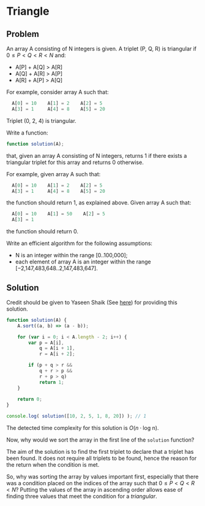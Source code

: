 # Triangle

## Problem

An array A consisting of N integers is given. A triplet (P, Q, R) is triangular if $0 ≤ P < Q < R < N$ and:

- A[P] + A[Q] > A[R]
- A[Q] + A[R] > A[P]
- A[R] + A[P] > A[Q]

For example, consider array A such that:

```js
  A[0] = 10    A[1] = 2    A[2] = 5
  A[3] = 1     A[4] = 8    A[5] = 20
```

Triplet (0, 2, 4) is triangular.

Write a function:

```js
function solution(A);
```

that, given an array A consisting of N integers, returns 1 if there exists a triangular triplet for this array and returns 0 otherwise.

For example, given array A such that:

```js
  A[0] = 10    A[1] = 2    A[2] = 5
  A[3] = 1     A[4] = 8    A[5] = 20
```

the function should return 1, as explained above. Given array A such that:

```js
  A[0] = 10    A[1] = 50    A[2] = 5
  A[3] = 1
```

the function should return 0.

Write an efficient algorithm for the following assumptions:

- N is an integer within the range [0..100,000];
- each element of array A is an integer within the range [−2,147,483,648..2,147,483,647].

## Solution

Credit should be given to Yaseen Shaik (See [here](https://github.com/yaseenshaik/codility-solutions-javascript/blob/master/Triangle.md)) for providing this solution.

```js
function solution(A) {
    A.sort((a, b) => (a - b));

    for (var i = 0; i < A.length - 2; i++) {
        var p = A[i],
            q = A[i + 1],
            r = A[i + 2];

        if (p + q > r &&
            q + r > p &&
            r + p > q)
            return 1;
    }
    
    return 0;
}

console.log( solution([10, 2, 5, 1, 8, 20]) ); // 1
```

The detected time complexity for this solution is $O(n \cdot \text{log n})$.

Now, why would we sort the array in the first line of the `solution` function?

The aim of the solution is to find the first triplet to declare that a triplet has been found. It does not require all triplets to be found, hence the reason for the return when the condition is met.

So, why was sorting the array by values important first, especially that there was a condition placed on the indices of the array such that $0 ≤ P < Q < R < N$? Putting the values of the array in ascending order allows ease of finding three values that meet the condition for a _triangular_.